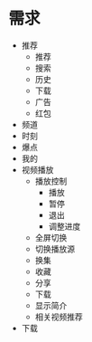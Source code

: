 # 需求

- 推荐
    - 推荐
    - 搜索
    - 历史
    - 下载
    - 广告
    - 红包
- 频道
- 时刻
- 爆点
- 我的
- 视频播放
    - 播放控制
        - 播放
        - 暂停
        - 退出
        - 调整进度
    - 全屏切换
    - 切换播放源
    - 换集
    - 收藏
    - 分享
    - 下载
    - 显示简介
    - 相关视频推荐
- 下载
